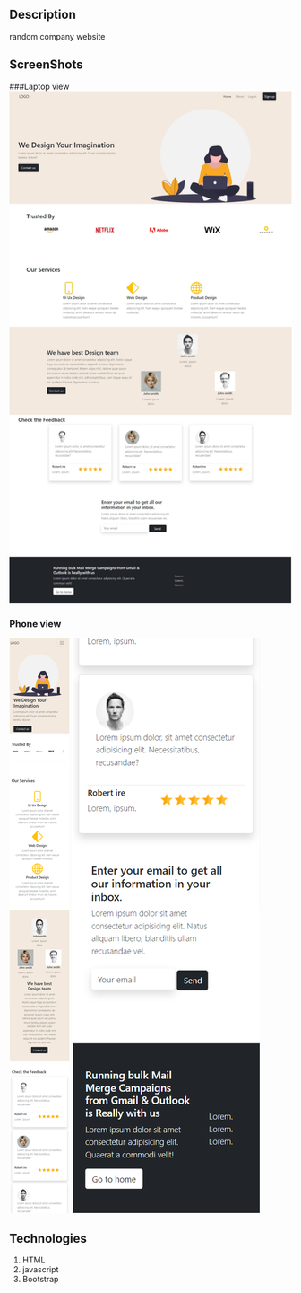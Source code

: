 ## Description

random company website

## ScreenShots

###Laptop view
![Alt text](./screen_shots/full-screen-large.png?raw=true "screenshot_1")

### Phone view
![Alt text](./screen_shots/phone1.png?raw=true "screenshot_1")
![Alt text](./screen_shots/phone2.png?raw=true "screenshot_1")


## Technologies

1. HTML
2. javascript
3. Bootstrap
